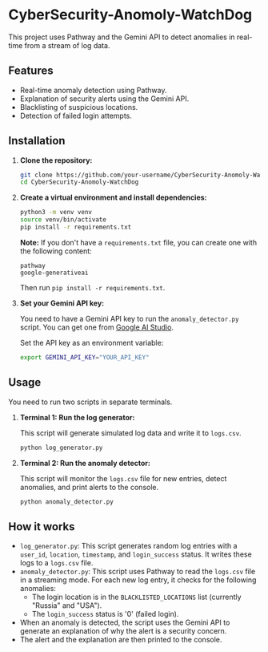 # CyberSecurity-Anomoly-WatchDog

This project uses Pathway and the Gemini API to detect anomalies in real-time from a stream of log data.

## Features

- Real-time anomaly detection using Pathway.
- Explanation of security alerts using the Gemini API.
- Blacklisting of suspicious locations.
- Detection of failed login attempts.

## Installation

1.  **Clone the repository:**

    ```bash
    git clone https://github.com/your-username/CyberSecurity-Anomoly-WatchDog.git
    cd CyberSecurity-Anomoly-WatchDog
    ```

2.  **Create a virtual environment and install dependencies:**

    ```bash
    python3 -m venv venv
    source venv/bin/activate
    pip install -r requirements.txt
    ```
    
    **Note:** If you don't have a `requirements.txt` file, you can create one with the following content:
    
    ```
    pathway
    google-generativeai
    ```
    
    Then run `pip install -r requirements.txt`.

3.  **Set your Gemini API key:**

    You need to have a Gemini API key to run the `anomaly_detector.py` script. You can get one from [Google AI Studio](https://aistudio.google.com/app/apikey).

    Set the API key as an environment variable:

    ```bash
    export GEMINI_API_KEY="YOUR_API_KEY"
    ```

## Usage

You need to run two scripts in separate terminals.

1.  **Terminal 1: Run the log generator:**

    This script will generate simulated log data and write it to `logs.csv`.

    ```bash
    python log_generator.py
    ```

2.  **Terminal 2: Run the anomaly detector:**

    This script will monitor the `logs.csv` file for new entries, detect anomalies, and print alerts to the console.

    ```bash
    python anomaly_detector.py
    ```

## How it works

-   `log_generator.py`: This script generates random log entries with a `user_id`, `location`, `timestamp`, and `login_success` status. It writes these logs to a `logs.csv` file.
-   `anomaly_detector.py`: This script uses Pathway to read the `logs.csv` file in a streaming mode. For each new log entry, it checks for the following anomalies:
    -   The login location is in the `BLACKLISTED_LOCATIONS` list (currently "Russia" and "USA").
    -   The `login_success` status is '0' (failed login).
-   When an anomaly is detected, the script uses the Gemini API to generate an explanation of why the alert is a security concern.
-   The alert and the explanation are then printed to the console.
